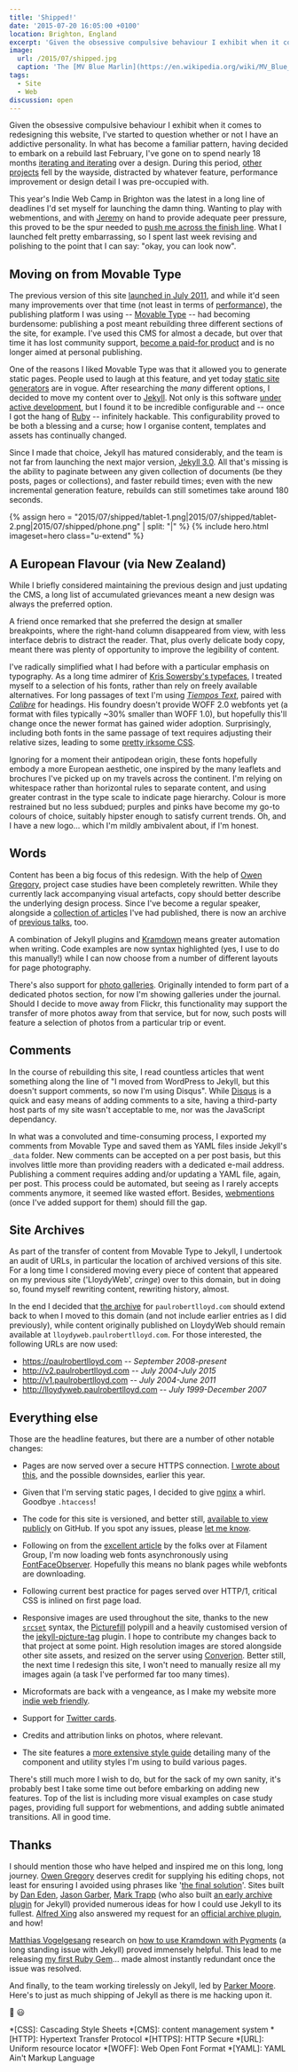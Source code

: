 ```yaml
---
title: 'Shipped!'
date: '2015-07-20 16:05:00 +0100'
location: Brighton, England
excerpt: 'Given the obsessive compulsive behaviour I exhibit when it comes to redesigning this website, I''ve started to question whether or not I have an addictive personality.'
image:
  url: /2015/07/shipped.jpg
  caption: 'The [MV Blue Marlin](https://en.wikipedia.org/wiki/MV_Blue_Marlin), a ship that can ship shipping ships'
tags:
  - Site
  - Web
discussion: open
---
```

Given the obsessive compulsive behaviour I exhibit when it comes to redesigning this website, I've started to question whether or not I have an addictive personality. In what has become a familiar pattern, having decided to embark on a rebuild last February, I've gone on to spend nearly 18 months [iterating and iterating][1] over a design. During this period, [other projects][2] fell by the wayside, distracted by whatever feature, performance improvement or design detail I was pre-occupied with.

This year's Indie Web Camp in Brighton was the latest in a long line of deadlines I'd set myself for launching the damn thing. Wanting to play with webmentions, and with [Jeremy][3] on hand to provide adequate peer pressure, this proved to be the spur needed to [push me across the finish line][4]. What I launched felt pretty embarrassing, so I spent last week revising and polishing to the point that I can say: "okay, you can look now".

## Moving on from Movable Type
The previous version of this site [launched in July 2011][5], and while it'd seen many improvements over that time (not least in terms of [performance][6]), the publishing platform I was using -- [Movable Type][7] -- had becoming burdensome: publishing a post meant rebuilding three different sections of the site, for example. I've used this CMS for almost a decade, but over that time it has lost community support, [become a paid-for product][8] and is no longer aimed at personal publishing.

One of the reasons I liked Movable Type was that it allowed you to generate static pages. People used to laugh at this feature, and yet today [static site generators][9] are in vogue. After researching the _many_ different options, I decided to move my content over to [Jekyll][10]. Not only is this software [under active development][11], but I found it to be incredible configurable and -- once I got the hang of [Ruby][12] -- infinitely hackable. This configurability proved to be both a blessing and a curse; how I organise content, templates and assets has continually changed.

Since I made that choice, Jekyll has matured considerably, and the team is not far from launching the next major version, [Jekyll 3.0][13]. All that's missing is the ability to paginate between any given collection of documents (be they posts, pages or collections), and faster rebuild times; even with the new incremental generation feature, rebuilds can still sometimes take around 180 seconds.

{% assign hero = "2015/07/shipped/tablet-1.png|2015/07/shipped/tablet-2.png|2015/07/shipped/phone.png" | split: "|" %}
{% include hero.html imageset=hero class="u-extend" %}

## A European Flavour (via New Zealand)
While I briefly considered maintaining the previous design and just updating the CMS, a long list of accumulated grievances meant a new design was always the preferred option.

A friend once remarked that she preferred the design at smaller breakpoints, where the right-hand column disappeared from view, with less interface debris to distract the reader. That, plus overly delicate body copy, meant there was plenty of opportunity to improve the legibility of content.

I've radically simplified what I had before with a particular emphasis on typography. As a long time admirer of [Kris Sowersby's typefaces][14], I treated myself to a selection of his fonts, rather than rely on freely available alternatives. For long passages of text I'm using _[Tiempos Text][15]_, paired with _[Calibre][16]_ for headings. His foundry doesn't provide WOFF 2.0 webfonts yet (a format with files typically ~30% smaller than WOFF 1.0), but hopefully this'll change once the newer format has gained wider adoption. Surprisingly, including both fonts in the same passage of text requires adjusting their relative sizes, leading to some [pretty irksome CSS][17].

Ignoring for a moment their antipodean origin, these fonts hopefully embody a more European aesthetic, one inspired by the many leaflets and brochures I've picked up on my travels across the continent. I'm relying on whitespace rather than horizontal rules to separate content, and using greater contrast in the type scale to indicate page hierarchy. Colour is more restrained but no less subdued; purples and pinks have become my go-to colours of choice, suitably hipster enough to satisfy current trends. Oh, and I have a new logo… which I'm mildly ambivalent about, if I'm honest.

## Words
Content has been a big focus of this redesign. With the help of [Owen Gregory][18], project case studies have been completely rewritten. While they currently lack accompanying visual artefacts, copy should better describe the underlying design process. Since I've become a regular speaker, alongside a [collection of articles][19] I've had published, there is now an archive of [previous talks][20], too.

A combination of Jekyll plugins and [Kramdown][21] means greater automation when writing. Code examples are now syntax highlighted (yes, I use to do this manually!) while I can now choose from a number of different layouts for page photography.

There's also support for [photo galleries][22]. Originally intended to form part of a dedicated photos section, for now I'm showing galleries under the journal. Should I decide to move away from Flickr, this functionality may support the transfer of more photos away from that service, but for now, such posts will feature a selection of photos from a particular trip or event.

## Comments
In the course of rebuilding this site, I read countless articles that went something along the line of "I moved from WordPress to Jekyll, but this doesn't support comments, so now I'm using Disqus". While [Disqus][23] is a quick and easy means of adding comments to a site, having a third-party host parts of my site wasn't acceptable to me, nor was the JavaScript dependancy.

In what was a convoluted and time-consuming process, I exported my comments from Movable Type and saved them as YAML files inside Jekyll's `_data` folder. New comments can be accepted on a per post basis, but this involves little more than providing readers with a dedicated e-mail address. Publishing a comment requires adding and/or updating a YAML file, again, per post. This process could be automated, but seeing as I rarely accepts comments anymore, it seemed like wasted effort. Besides, [webmentions][24] (once I've added support for them) should fill the gap.

## Site Archives
As part of the transfer of content from Movable Type to Jekyll, I undertook an audit of URLs, in particular the location of archived versions of this site. For a long time I considered moving every piece of content that appeared on my previous site ('LloydyWeb', _cringe_) over to this domain, but in doing so, found myself rewriting content, rewriting history, almost.

In the end I decided that [the archive][25] for `paulrobertlloyd.com` should extend back to when I moved to this domain (and not include earlier entries as I did previously), while content originally published on LloydyWeb should remain available at `lloydyweb.paulrobertlloyd.com`. For those interested, the following URLs are now used:

* <https://paulrobertlloyd.com> -- _September 2008-present_
* <http://v2.paulrobertlloyd.com> -- _July 2004-July 2015_
* <http://v1.paulrobertlloyd.com> -- _July 2004-June 2011_
* <http://lloydyweb.paulrobertlloyd.com> -- _July 1999-December 2007_

## Everything else
Those are the headline features, but there are a number of other notable changes:

* Pages are now served over a secure HTTPS connection. [I wrote about this][26], and the possible downsides, earlier this year.

* Given that I'm serving static pages, I decided to give [nginx][27] a whirl. Goodbye `.htaccess`!

* The code for this site is versioned, and better still, [available to view publicly][28] on GitHub. If you spot any issues, please [let me know][29].

* Following on from the [excellent article][30] by the folks over at Filament Group, I'm now loading web fonts asynchronously using [FontFaceObserver][31]. Hopefully this means no blank pages while webfonts are downloading.

* Following current best practice for pages served over HTTP/1, critical CSS is inlined on first page load.

* Responsive images are used throughout the site, thanks to the new [`srcset`][32] syntax, the [Picturefill][33] polypill and a heavily customised version of the [jekyll-picture-tag][34] plugin. I hope to contribute my changes back to that project at some point. High resolution images are stored alongside other site assets, and resized on the server using [Converjon][35]. Better still, the next time I redesign this site, I won't need to manually resize all my images again (a task I've performed far too many times).

* Microformats are back with a vengeance, as I make my website more [indie web friendly][36].

* Support for [Twitter cards][37].

* Credits and attribution links on photos, where relevant. 

* The site features a [more extensive style guide][38] detailing many of the component and utility styles I'm using to build various pages.

There's still much more I wish to do, but for the sack of my own sanity, it's probably best I take some time out before embarking on adding new features. Top of the list is including more visual examples on case study pages, providing full support for webmentions, and adding subtle animated transitions. All in good time.

## Thanks
I should mention those who have helped and inspired me on this long, long journey. [Owen Gregory][39] deserves credit for supplying his editing chops, not least for ensuring I avoided using phrases like '[the final solution][40]'. Sites built by [Dan Eden][41], [Jason Garber][42], [Mark Trapp][43] (who also built [an early archive plugin][44] for Jekyll) provided numerous ideas for how I could use Jekyll to its fullest. [Alfred Xing][45] also answered my request for an [official archive plugin][46], and how!

[Matthias Vogelgesang][47] research on [how to use Kramdown with Pygments][48] (a long standing issue with Jekyll) proved immensely helpful. This lead to me releasing [my first Ruby Gem][49]… made almost instantly redundant once the issue was resolved.

And finally, to the team working tirelessly on Jekyll, led by [Parker Moore][50]. Here's to just as much shipping of Jekyll as there is me hacking upon it.

:ship: :smiley:

[1]: https://github.com/paulrobertlloyd/paulrobertlloyd.com/commits/master
[2]: http://bradshawsguide.org
[3]: https://adactio.com
[4]: /2015/07/webmentions
[5]: /2011/07/new_and_improved
[6]: /2012/12/trimming_even_more_fat
[7]: https://movabletype.org
[8]: https://movabletype.org/news/2013/07/clarifying_changes_to_movable_type_starting_with_mt6.html
[9]: https://staticsitegenerators.net
[10]: http://jekyllrb.com/
[11]: https://github.com/jekyll/jekyll
[12]: https://www.ruby-lang.org/en/
[13]: https://byparker.com/blog/2014/jekyll-3-the-road-ahead
[14]: https://klim.co.nz
[15]: https://klim.co.nz/retail-fonts/tiempos-text/
[16]: https://klim.co.nz/retail-fonts/calibre/
[17]: https://github.com/paulrobertlloyd/paulrobertlloyd.com/blob/51b7f70df06ff377db82c4d922754eef29b05dff/source/assets/_stylesheets/scopes/_prose.scss#L76
[18]: http://www.fullcreammilk.co.uk
[19]: /articles/
[20]: /talks/
[21]: http://kramdown.gettalong.org
[22]: /2015/03/olympiastadion
[23]: https://disqus.com
[24]: http://indiewebcamp.com/Webmention
[25]: /archive
[26]: https://paulrobertlloyd.com/2015/05/https_compression
[27]: http://nginx.org
[28]: https://github.com/paulrobertlloyd/paulrobertlloyd.com
[29]: https://github.com/paulrobertlloyd/paulrobertlloyd.com/issues
[30]: https://www.filamentgroup.com/lab/font-events.html
[31]: https://github.com/bramstein/fontfaceobserver
[32]: http://www.w3.org/TR/html-srcset/
[33]: https://scottjehl.github.com/picturefill/
[34]: https://github.com/robwierzbowski/jekyll-picture-tag
[35]: https://github.com/berlinonline/converjon
[36]: http://indiewebify.me
[37]: https://dev.twitter.com/cards/overview
[38]: /styleguide/
[39]: http://www.fullcreammilk.co.uk
[40]: https://en.wikipedia.org/wiki/Final_Solution
[41]: http://daneden.me
[42]: http://sixtwothree.org
[43]: https://marktrapp.com
[44]: https://marktrapp.com/projects/jekyll-archive/
[45]: https://alfredxing.com
[46]: https://github.com/jekyll/jekyll-archives
[47]: http://bloerg.net
[48]: http://bloerg.net/2013/03/07/using-kramdown-instead-of-maruku.html
[49]: https://github.com/paulrobertlloyd/jekyll-pypedown
[50]: https://byparker.com

*[CSS]: Cascading Style Sheets
*[CMS]: content management system
*[HTTP]: Hypertext Transfer Protocol
*[HTTPS]: HTTP Secure
*[URL]: Uniform resource locator
*[WOFF]: Web Open Font Format
*[YAML]: YAML Ain't Markup Language
